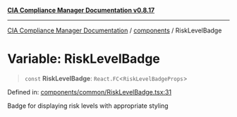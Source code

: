 [**CIA Compliance Manager Documentation v0.8.17**](../../README.md)

***

[CIA Compliance Manager Documentation](../../modules.md) / [components](../README.md) / RiskLevelBadge

# Variable: RiskLevelBadge

> `const` **RiskLevelBadge**: `React.FC`\<`RiskLevelBadgeProps`\>

Defined in: [components/common/RiskLevelBadge.tsx:31](https://github.com/Hack23/cia-compliance-manager/blob/6a2219920f4c187f7eafa3e355e36b35c9c19248/src/components/common/RiskLevelBadge.tsx#L31)

Badge for displaying risk levels with appropriate styling
